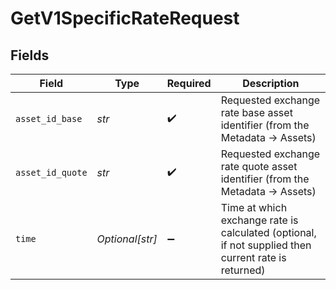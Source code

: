 # GetV1SpecificRateRequest


## Fields

| Field                                                                                               | Type                                                                                                | Required                                                                                            | Description                                                                                         |
| --------------------------------------------------------------------------------------------------- | --------------------------------------------------------------------------------------------------- | --------------------------------------------------------------------------------------------------- | --------------------------------------------------------------------------------------------------- |
| `asset_id_base`                                                                                     | *str*                                                                                               | :heavy_check_mark:                                                                                  | Requested exchange rate base asset identifier (from the Metadata -> Assets)                         |
| `asset_id_quote`                                                                                    | *str*                                                                                               | :heavy_check_mark:                                                                                  | Requested exchange rate quote asset identifier (from the Metadata -> Assets)                        |
| `time`                                                                                              | *Optional[str]*                                                                                     | :heavy_minus_sign:                                                                                  | Time at which exchange rate is calculated (optional, if not supplied then current rate is returned) |